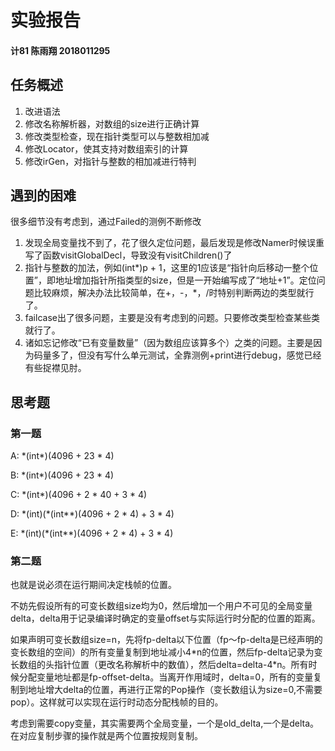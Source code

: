 # 实验报告
#### 计81 陈雨翔 2018011295
## 任务概述
1. 改进语法
2. 修改名称解析器，对数组的size进行正确计算
3. 修改类型检查，现在指针类型可以与整数相加减
4. 修改Locator，使其支持对数组索引的计算
5. 修改irGen，对指针与整数的相加减进行特判
## 遇到的困难
很多细节没有考虑到，通过Failed的测例不断修改
1. 发现全局变量找不到了，花了很久定位问题，最后发现是修改Namer时候误重写了函数visitGlobalDecl，导致没有visitChildren()了
2. 指针与整数的加法，例如(int*)p + 1，这里的1应该是“指针向后移动一整个位置”，即地址增加指针所指类型的size，但是一开始编写成了“地址+1”。定位问题比较麻烦，解决办法比较简单，在+，-，*，/时特别判断两边的类型就行了。
3. failcase出了很多问题，主要是没有考虑到的问题。只要修改类型检查某些类就行了。
4. 诸如忘记修改“已有变量数量”（因为数组应该算多个）之类的问题。主要是因为码量多了，但没有写什么单元测试，全靠测例+print进行debug，感觉已经有些捉襟见肘。
## 思考题
### 第一题
A: \*(int\*)(4096 + 23 * 4)

B: \*(int\*)(4096 + 23 * 4)

C: \*(int\*)(4096 + 2 * 40 + 3 * 4)

D: \*(int\)(\*(int\*\*)(4096 + 2 * 4) + 3 * 4)

E: \*(int\)(\*(int\*\*)(4096 + 2 * 4) + 3 * 4)

### 第二题
也就是说必须在运行期间决定栈帧的位置。

不妨先假设所有的可变长数组size均为0，然后增加一个用户不可见的全局变量delta，delta用于记录编译时确定的变量offset与实际运行时分配的位置的距离。

如果声明可变长数组size=n，先将fp-delta以下位置（fp～fp-delta是已经声明的变长数组的空间）的所有变量复制到地址减小4\*n的位置，然后fp-delta记录为变长数组的头指针位置（更改名称解析中的数值），然后delta=delta-4\*n。所有时候分配变量地址都是fp-offset-delta。当离开作用域时，delta=0，所有的变量复制到地址增大delta的位置，再进行正常的Pop操作（变长数组认为size=0,不需要pop）。这样就可以实现在运行时动态分配栈帧的目的。

考虑到需要copy变量，其实需要两个全局变量，一个是old\_delta,一个是delta。在对应复制步骤的操作就是两个位置按规则复制。
